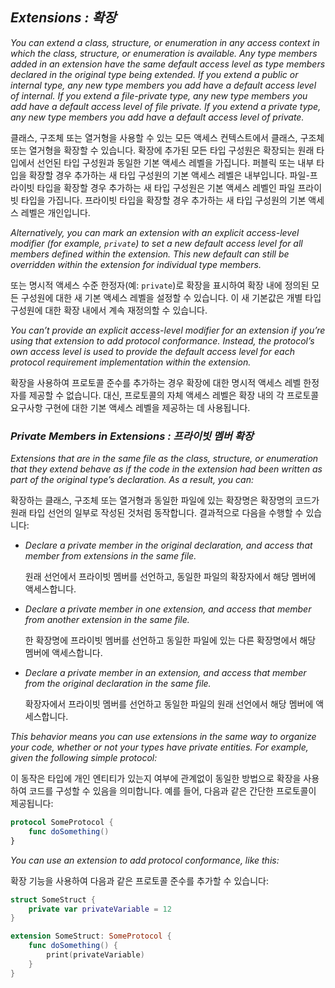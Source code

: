 ## *Extensions : 확장*

*You can extend a class, structure, or enumeration in any access context in which the class, structure, or enumeration is available. Any type members added in an extension have the same default access level as type members declared in the original type being extended. If you extend a public or internal type, any new type members you add have a default access level of internal. If you extend a file-private type, any new type members you add have a default access level of file private. If you extend a private type, any new type members you add have a default access level of private.*

클래스, 구조체 또는 열거형을 사용할 수 있는 모든 액세스 컨텍스트에서 클래스, 구조체 또는 열거형을 확장할 수 있습니다. 확장에 추가된 모든 타입 구성원은 확장되는 원래 타입에서 선언된 타입 구성원과 동일한 기본 액세스 레벨을 가집니다. 퍼블릭 또는 내부 타입을 확장할 경우 추가하는 새 타입 구성원의 기본 액세스 레벨은 내부입니다. 파일-프라이빗 타입을 확장할 경우 추가하는 새 타입 구성원은 기본 액세스 레벨인 파일 프라이빗 타입을 가집니다. 프라이빗 타입을 확장할 경우 추가하는 새 타입 구성원의 기본 액세스 레벨은 개인입니다.

*Alternatively, you can mark an extension with an explicit access-level modifier (for example, `private`) to set a new default access level for all members defined within the extension. This new default can still be overridden within the extension for individual type members.*

또는 명시적 액세스 수준 한정자(예: `private`)로 확장을 표시하여 확장 내에 정의된 모든 구성원에 대한 새 기본 액세스 레벨을 설정할 수 있습니다. 이 새 기본값은 개별 타입 구성원에 대한 확장 내에서 계속 재정의할 수 있습니다.

*You can’t provide an explicit access-level modifier for an extension if you’re using that extension to add protocol conformance. Instead, the protocol’s own access level is used to provide the default access level for each protocol requirement implementation within the extension.*

확장을 사용하여 프로토콜 준수를 추가하는 경우 확장에 대한 명시적 액세스 레벨 한정자를 제공할 수 없습니다. 대신, 프로토콜의 자체 액세스 레벨은 확장 내의 각 프로토콜 요구사항 구현에 대한 기본 액세스 레벨을 제공하는 데 사용됩니다.

### *Private Members in Extensions : 프라이빗 멤버 확장*

*Extensions that are in the same file as the class, structure, or enumeration that they extend behave as if the code in the extension had been written as part of the original type’s declaration. As a result, you can:*

확장하는 클래스, 구조체 또는 열거형과 동일한 파일에 있는 확장명은 확장명의 코드가 원래 타입 선언의 일부로 작성된 것처럼 동작합니다. 결과적으로 다음을 수행할 수 있습니다:

- *Declare a private member in the original declaration, and access that member from extensions in the same file.*
  
  원래 선언에서 프라이빗 멤버를 선언하고, 동일한 파일의 확장자에서 해당 멤버에 액세스합니다.

- *Declare a private member in one extension, and access that member from another extension in the same file.*
  
  한 확장명에 프라이빗 멤버를 선언하고 동일한 파일에 있는 다른 확장명에서 해당 멤버에 액세스합니다.

- *Declare a private member in an extension, and access that member from the original declaration in the same file.*
  
  확장자에서 프라이빗 멤버를 선언하고 동일한 파일의 원래 선언에서 해당 멤버에 액세스합니다.

*This behavior means you can use extensions in the same way to organize your code, whether or not your types have private entities. For example, given the following simple protocol:*

이 동작은 타입에 개인 엔티티가 있는지 여부에 관계없이 동일한 방법으로 확장을 사용하여 코드를 구성할 수 있음을 의미합니다. 예를 들어, 다음과 같은 간단한 프로토콜이 제공됩니다:

```swift
protocol SomeProtocol {
    func doSomething()
}
```

*You can use an extension to add protocol conformance, like this:*

확장 기능을 사용하여 다음과 같은 프로토콜 준수를 추가할 수 있습니다:

```swift
struct SomeStruct {
    private var privateVariable = 12
}

extension SomeStruct: SomeProtocol {
    func doSomething() {
        print(privateVariable)
    }
}
```
